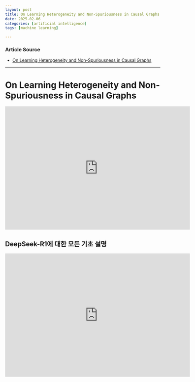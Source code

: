 ```yaml
---
layout: post
title: On Learning Heterogeneity and Non-Spuriousness in Causal Graphs
date: 2025-02-06
categories: [artificial intelligence]
tags: [machine learning]

---
```


### Article Source


* [On Learning Heterogeneity and Non-Spuriousness in Causal Graphs](https://www.youtube.com/watch?v=yj7vS4dMUvA)

---

# On Learning Heterogeneity and Non-Spuriousness in Causal Graphs

<iframe width="600" height="400" src="https://www.youtube.com/embed/yj7vS4dMUvA?si=eZzV1g55GTw_2Xj3" title="YouTube video player" frameborder="0" allow="accelerometer; autoplay; clipboard-write; encrypted-media; gyroscope; picture-in-picture; web-share" referrerpolicy="strict-origin-when-cross-origin" allowfullscreen></iframe>


## DeepSeek-R1에 대한 모든 기초 설명

<iframe width="600" height="400" src="https://www.youtube.com/embed/0WWeq97FD70?si=2LtRRK0ZPVXswij1" title="YouTube video player" frameborder="0" allow="accelerometer; autoplay; clipboard-write; encrypted-media; gyroscope; picture-in-picture; web-share" referrerpolicy="strict-origin-when-cross-origin" allowfullscreen></iframe>